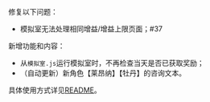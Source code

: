 修复以下问题：

- 模拟室无法处理相同增益/增益上限页面；#37

新增功能和内容：

- 从`模拟室.js`运行模拟室时，不再检查当天是否已获取奖励；
- （自动更新）新角色【莱昂纳】【牡丹】的咨询文本。

具体使用方式详见[README](https://github.com/Zebartin/autoxjs-scripts/blob/master/NIKKE/README.md)。
